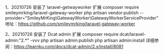 1、20210726 安装了 laravel-getwayworker 扩展
composer require smileymrking/laravel-gateway-worker
php artisan vendor:publish --provider="SmileyMrKing\GatewayWorker\GatewayWorkerServiceProvider"
地址：https://github.com/smileymrking/laravel-gateway-worker


2、20210726 安装了 Dcat admin 扩展
composer require dcat/laravel-admin:"2.*" -vvv 
php artisan admin:publish
php artisan admin:install
详细参阅：https://learnku.com/docs/dcat-admin/2.x/install/8081

